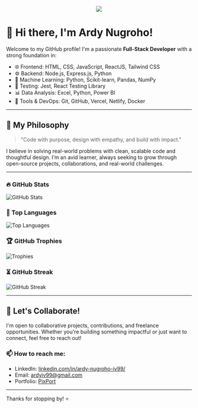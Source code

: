<p align="center">
  <img src="https://readme-typing-svg.herokuapp.com?color=00FFAA&center=true&vCenter=true&lines=Hello+I+am+vierkzme;Frontend+Developer;React+%7C+Tailwind+%7C+Next.js" />
</p>


# 🚀 Hi there, I'm Ardy Nugroho!

Welcome to my GitHub profile! I'm a passionate **Full-Stack Developer** with a strong foundation in:

* 🌐 Frontend: HTML, CSS, JavaScript, ReactJS, Tailwind CSS
* ⚙️ Backend: Node.js, Express.js, Python
* 🧠 Machine Learning: Python, Scikit-learn, Pandas, NumPy
* 🧪 Testing: Jest, React Testing Library
* 📊 Data Analysis: Excel, Python, Power BI
* 🧰 Tools & DevOps: Git, GitHub, Vercel, Netlify, Docker

---

## 🧠 My Philosophy

> "Code with purpose, design with empathy, and build with impact."

I believe in solving real-world problems with clean, scalable code and thoughtful design. I’m an avid learner, always seeking to grow through open-source projects, collaborations, and real-world challenges.

---

### 🔥 GitHub Stats

![GitHub Stats](https://github-readme-stats.vercel.app/api?username=vierkzme&show_icons=true&theme=tokyonight)

### 🚀 Top Languages

![Top Languages](https://github-readme-stats.vercel.app/api/top-langs/?username=vierkzme&layout=compact&theme=tokyonight)

### 🏆 GitHub Trophies

![Trophies](https://github-profile-trophy.vercel.app/?username=vierkzme&theme=tokyonight)

### ⏳ GitHub Streak

![GitHub Streak](https://streak-stats.demolab.com?user=vierkzme&theme=tokyonight)


---

## 🤝 Let's Collaborate!

I'm open to collaborative projects, contributions, and freelance opportunities. Whether you're building something impactful or just want to connect, feel free to reach out!

### 📫 How to reach me:

* LinkedIn: [linkedin.com/in/ardy-nugroho-iv99/](https://linkedin.com/in/ardy-nugroho-iv99)
* Email: [ardyiv99@gmail.com](mailto:ardyiv99@gmail.com)
* Portfolio: [PixPort](https://pixport.vercel.app/)

---

Thanks for stopping by! ⭐
